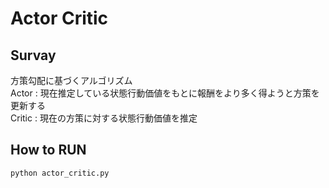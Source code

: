 # Actor Critic

## Survay
方策勾配に基づくアルゴリズム  
Actor : 現在推定している状態行動価値をもとに報酬をより多く得ようと方策を更新する  
Critic : 現在の方策に対する状態行動価値を推定  

## How to RUN
```
python actor_critic.py 
```
